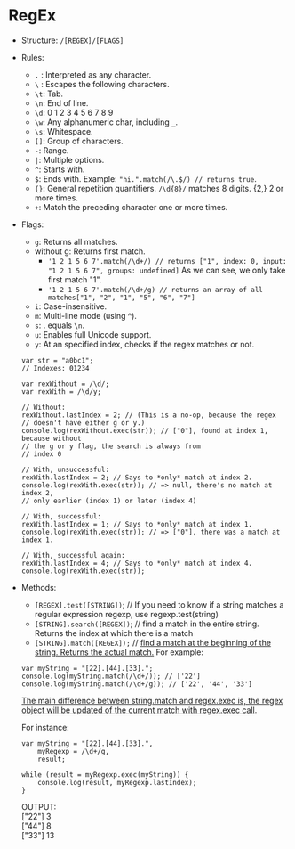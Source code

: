 # RegEx
- Structure: `/[REGEX]/[FLAGS]`
- Rules:
	- `.` : Interpreted as any character.
	- `\` : Escapes the following characters.
	- `\t`: Tab.
	- `\n`: End of line.
	- `\d`: 0 1 2 3 4 5 6 7 8 9
	- `\w`: Any alphanumeric char, including `_`.
	- `\s`: Whitespace.
	- `[]`: Group of characters. 
	- `-`: Range.
	- `|`: Multiple options.
	- `^`: Starts with.
	- `$`: Ends with. Example: `"hi.".match(/\.$/) // returns true`.
	- `{}`: General repetition quantifiers. `/\d{8}/` matches 8 digits. {2,} 2 or more times.
	- `+`: Match the preceding character one or more times.
- Flags: 
	- `g`: Returns all matches.
	- without g: Returns first match.
		- `'1 2 1 5 6 7'.match(/\d+/) // returns ["1", index: 0, input: "1 2 1 5 6 7", groups: undefined]` As we can see, we only take first match "1".
		- `'1 2 1 5 6 7'.match(/\d+/g) // returns an array of all matches["1", "2", "1", "5", "6", "7"]`
	- `i`: Case-insensitive.
	- `m`: Multi-line mode (using ^).
	- `s`: . equals `\n`.
	- `u`: Enables full Unicode support.
	- `y`: At an specified index, checks if the regex matches or not.
	```
	var str = "a0bc1";
	// Indexes: 01234

	var rexWithout = /\d/;
	var rexWith = /\d/y;

	// Without:
	rexWithout.lastIndex = 2; // (This is a no-op, because the regex
	// doesn't have either g or y.)
	console.log(rexWithout.exec(str)); // ["0"], found at index 1, because without
	// the g or y flag, the search is always from
	// index 0

	// With, unsuccessful:
	rexWith.lastIndex = 2; // Says to *only* match at index 2.
	console.log(rexWith.exec(str)); // => null, there's no match at index 2,
	// only earlier (index 1) or later (index 4)

	// With, successful:
	rexWith.lastIndex = 1; // Says to *only* match at index 1.
	console.log(rexWith.exec(str)); // => ["0"], there was a match at index 1.

	// With, successful again:
	rexWith.lastIndex = 4; // Says to *only* match at index 4.
	console.log(rexWith.exec(str));
	```
- Methods:
	- `[REGEX].test([STRING])`; // If you need to know if a string matches a regular expression regexp, use regexp.test(string)
	- `[STRING].search([REGEX])`; // find a match in the entire string. Returns the index at which there is a match
	- `[STRING].match([REGEX]);` // [find a match at the beginning of the string. Returns the actual match.](https://stackoverflow.com/questions/180986/what-is-the-difference-between-re-search-and-re-match)
	For example: 
	```
	var myString = "[22].[44].[33].";
	console.log(myString.match(/\d+/)); // ['22']
	console.log(myString.match(/\d+/g)); // ['22', '44', '33']
	```

	[The main difference between string.match and regex.exec is, the regex object will be updated of the current match with regex.exec call](https://stackoverflow.com/a/27753327/15675885).
	
	For instance:
	```
	var myString = "[22].[44].[33].",
		myRegexp = /\d+/g,
		result;

	while (result = myRegexp.exec(myString)) {
		console.log(result, myRegexp.lastIndex);
	}
	```
	OUTPUT:<br>
	["22"] 3<br>
	["44"] 8<br>
	["33"] 13